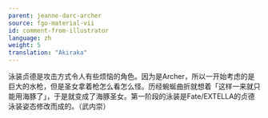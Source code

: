 ```yaml
---
parent: jeanne-darc-archer
source: fgo-material-vii
id: comment-from-illustrator
language: zh
weight: 5
translation: "Akiraka"
---
```


泳装贞德是攻击方式令人有些烦恼的角色。因为是Archer，所以一开始考虑的是巨大的水枪，但是圣女拿着枪怎么看怎么怪。历经蜿蜒曲折就想着「这样一来就只能用海豚了」，于是就变成了海豚圣女。第一阶段的泳装是Fate/EXTELLA的贞德泳装姿态修改而成的。（武内崇）
